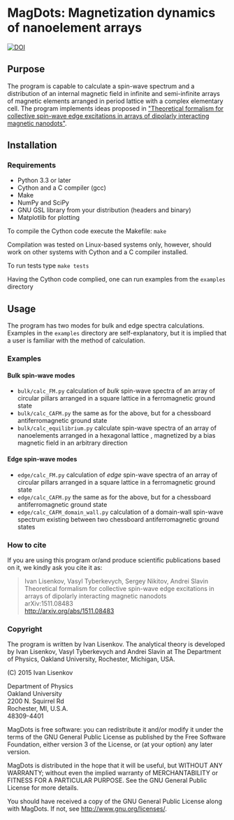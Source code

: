 # MagDots: Magnetization dynamics of nanoelement arrays

[![DOI](https://zenodo.org/badge/19702/ivlis/MagDots.svg)](https://zenodo.org/badge/latestdoi/19702/ivlis/MagDots)

## Purpose

The program is capable to calculate a spin-wave spectrum and a distribution of an internal magnetic
field in infinite and semi-infinite arrays of magnetic elements arranged in period lattice with a
complex elementary cell. The program implements ideas proposed in ["Theoretical formalism for
collective spin-wave edge excitations in arrays of dipolarly interacting magnetic
nanodots"](http://arxiv.org/abs/1511.08483).

## Installation

### Requirements
* Python 3.3 or later
* Cython and a C compiler (gcc)
* Make
* NumPy and SciPy
* GNU GSL library from your distribution (headers and binary)
* Matplotlib for plotting

To compile the Cython code execute the Makefile:
`make`

Compilation was tested on Linux-based systems only,
however, should work on other systems with Cython and a C compiler installed. 

To run tests type `make tests`

Having the Cython code complied, one can run examples from the `examples` directory

## Usage

The program has two modes for bulk and edge spectra calculations. Examples in the `examples`
directory are self-explanatory, but it is implied that a user is familiar with the method of calculation.

### Examples

#### Bulk spin-wave modes
* `bulk/calc_FM.py` calculation of *bulk* spin-wave spectra of an array of circular pillars arranged in a
  square lattice in a ferromagnetic ground state
* `bulk/calc_CAFM.py` the same as for the above, but for a chessboard antiferromagnetic ground state
* `bulk/calc_equilibrium.py` calculate spin-wave spectra of an array of nanoelements arranged in a
  hexagonal lattice , magnetized by a bias magnetic field in an arbitrary direction

#### Edge spin-wave modes
* `edge/calc_FM.py` calculation of *edge* spin-wave spectra of an array of circular pillars arranged in a
  square lattice in a ferromagnetic ground state
* `edge/calc_CAFM.py` the same as for the above, but for a chessboard antiferromagnetic ground state
* `edge/calc_CAFM_domain_wall.py` calculation of a domain-wall spin-wave spectrum existing between
  two chessboard antiferromagnetic ground states

### How to cite 

If you are using this program or/and produce scientific publications based on it,
we kindly ask you cite it as:

> Ivan Lisenkov, Vasyl Tyberkevych, Sergey Nikitov, Andrei Slavin  
> Theoretical formalism for collective spin-wave edge excitations in arrays of dipolarly interacting magnetic nanodots  
> arXiv:1511.08483  
> http://arxiv.org/abs/1511.08483


### Copyright

The program is written by Ivan Lisenkov. The analytical theory is developed by Ivan Lisenkov, Vasyl
Tyberkevych and Andrei Slavin at The Department of Physics, Oakland University, Rochester, Michigan, USA.

(C) 2015 Ivan Lisenkov

Department of Physics  
Oakland University  
2200 N. Squirrel Rd  
Rochester, MI, U.S.A.  
48309-4401

MagDots is free software: you can redistribute it and/or modify
it under the terms of the GNU General Public License as published by
the Free Software Foundation, either version 3 of the License, or
(at your option) any later version.

MagDots is distributed in the hope that it will be useful,
but WITHOUT ANY WARRANTY; without even the implied warranty of
MERCHANTABILITY or FITNESS FOR A PARTICULAR PURPOSE.  See the
GNU General Public License for more details.

You should have received a copy of the GNU General Public License
along with MagDots.  If not, see <http://www.gnu.org/licenses/>.



